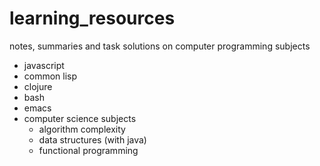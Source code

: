 # learning_resources
notes, summaries and task solutions on computer programming subjects

- javascript
- common lisp
- clojure
- bash
- emacs
- computer science subjects
  - algorithm complexity
  - data structures (with java)
  - functional programming
